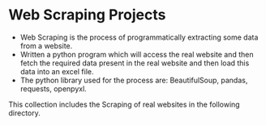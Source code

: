 # Web Scraping Projects

* Web Scraping is the process of programmatically extracting some data from a website.
* Written a python program which will access the real website and then fetch the required data present in the real website and then load this data into an excel file.
* The python library used for the process are: BeautifulSoup, pandas, requests, openpyxl.

This collection includes the Scraping of real websites in the following directory.
